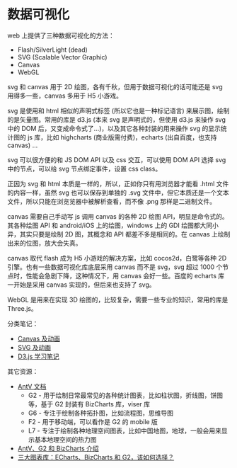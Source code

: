 # 数据可视化

web 上提供了三种数据可视化的方法：

- Flash/SilverLight (dead)
- SVG (Scalable Vector Graphic)
- Canvas
- WebGL

svg 和 canvas 用于 2D 绘图，各有千秋，但用于数据可视化的话可能还是 svg 用得多一些，canvas 多用于 H5 小游戏。

svg 是使用和 html 相似的声明式标签 (所以它也是一种标记语言) 来展示图，绘制的是矢量图。常用的库是 d3.js (本来 svg 是声明式的，但使用 d3.js 来操作 svg 中的 DOM 后，又变成命令式了...)，以及其它各种封装的用来操作 svg 的显示统计图的 js 库，比如 highcharts (商业版需付费)，echarts (出自百度，也支持 canvas) ...

svg 可以很方便的和 JS DOM API 以及 css 交互，可以使用 DOM API 选择 svg 中的节点，可以给 svg 节点绑定事件，设置 css class。

正因为 svg 和 html 本质是一样的，所以，正如你只有用浏览器才能看 .html 文件的内容一样，虽然 svg 也可以保存到单独的 .svg 文件中，但它本质还是一个文本文件，所以只能在浏览览器中被解析查看，而不像 .png 那样是二进制文件。

canvas 需要自己手动写 js 调用 canvas 的各种 2D 绘图 API，明显是命令式的。其各种绘图 API 和 android/iOS 上的绘图，windows 上的 GDI 绘图都大同小异，其实只要是绘制 2D 图，其概念和 API 都差不多是相同的。在 canvas 上绘制出来的位图，放大会失真。

canvas 取代 flash 成为 H5 小游戏的解决方案，比如 cocos2d，白鹭等各种 2D 引擎。也有一些数据可视化库底层采用 canvas 而不是 svg，svg 超过 1000 个节点时，性能会急剧下降，这种情况下，用 canvas 会好一些。百度的 echarts 库一开始是采用 canvas 实现的，但后来也支持了 svg。

WebGL 是用来在实现 3D 绘图的，比较复杂，需要一些专业的知识，常用的库是 Three.js。

分类笔记：

- [Canvas 及动画](../code/visualize/canvas-and-animation/README.md)
- [SVG 及动画](../code/visualize/svg-and-animation/README.md)
- [D3.js 学习笔记](../code/visualize/d3/README.md)

其它资源：

- [AntV 文档](https://www.yuque.com/antv)
  - G2 - 用于绘制日常最常见的各种统计图表，比如柱状图，折线图，饼图等，基于 G2 封装有 BizCharts 库，viser 库
  - G6 - 专注于绘制各种拓扑图，比如流程图，思维导图
  - F2 - 用于移动端，可以看作是 G2 的 mobile 版
  - L7 - 专注于绘制各种地理空间图表，比如中国地图，地球，一般会用来显示基本地理空间的热力图
- [AntV、G2 和 BizCharts 介绍](https://github.com/AnHongpeng/blog/issues/4)
- [三大图表库：ECharts、BizCharts 和 G2，该如何选择？](https://juejin.im/post/5ba348475188255c70399e1a)
